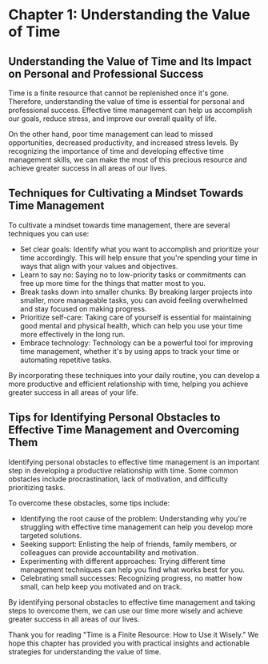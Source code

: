 Chapter 1: Understanding the Value of Time
==========================================

Understanding the Value of Time and Its Impact on Personal and Professional Success
-----------------------------------------------------------------------------------

Time is a finite resource that cannot be replenished once it's gone. Therefore, understanding the value of time is essential for personal and professional success. Effective time management can help us accomplish our goals, reduce stress, and improve our overall quality of life.

On the other hand, poor time management can lead to missed opportunities, decreased productivity, and increased stress levels. By recognizing the importance of time and developing effective time management skills, we can make the most of this precious resource and achieve greater success in all areas of our lives.

Techniques for Cultivating a Mindset Towards Time Management
------------------------------------------------------------

To cultivate a mindset towards time management, there are several techniques you can use:

* Set clear goals: Identify what you want to accomplish and prioritize your time accordingly. This will help ensure that you're spending your time in ways that align with your values and objectives.
* Learn to say no: Saying no to low-priority tasks or commitments can free up more time for the things that matter most to you.
* Break tasks down into smaller chunks: By breaking larger projects into smaller, more manageable tasks, you can avoid feeling overwhelmed and stay focused on making progress.
* Prioritize self-care: Taking care of yourself is essential for maintaining good mental and physical health, which can help you use your time more effectively in the long run.
* Embrace technology: Technology can be a powerful tool for improving time management, whether it's by using apps to track your time or automating repetitive tasks.

By incorporating these techniques into your daily routine, you can develop a more productive and efficient relationship with time, helping you achieve greater success in all areas of your life.

Tips for Identifying Personal Obstacles to Effective Time Management and Overcoming Them
----------------------------------------------------------------------------------------

Identifying personal obstacles to effective time management is an important step in developing a productive relationship with time. Some common obstacles include procrastination, lack of motivation, and difficulty prioritizing tasks.

To overcome these obstacles, some tips include:

* Identifying the root cause of the problem: Understanding why you're struggling with effective time management can help you develop more targeted solutions.
* Seeking support: Enlisting the help of friends, family members, or colleagues can provide accountability and motivation.
* Experimenting with different approaches: Trying different time management techniques can help you find what works best for you.
* Celebrating small successes: Recognizing progress, no matter how small, can help keep you motivated and on track.

By identifying personal obstacles to effective time management and taking steps to overcome them, we can use our time more wisely and achieve greater success in all areas of our lives.

Thank you for reading "Time is a Finite Resource: How to Use it Wisely." We hope this chapter has provided you with practical insights and actionable strategies for understanding the value of time.

